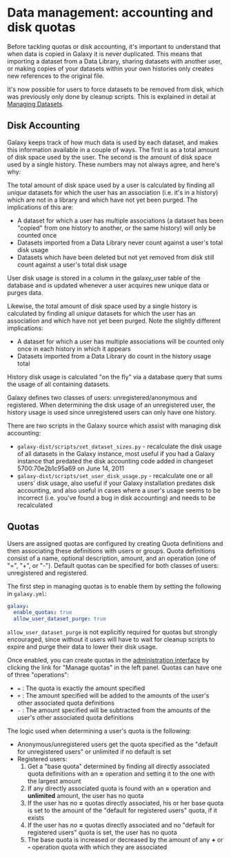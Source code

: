 <slot name="Admin/LinkBox" />

# Data management: accounting and disk quotas

Before tackling quotas or disk accounting, it's important to understand that when data is copied in Galaxy it is never duplicated.  This means that importing a dataset from a Data Library, sharing datasets with another user, or making copies of your datasets within your own histories only creates new references to the original file.

It's now possible for users to force datasets to be removed from disk, which was previously only done by cleanup scripts.  This is explained in detail at [Managing Datasets](/src/learn/managing-datasets/index.md#actions).

## Disk Accounting

Galaxy keeps track of how much data is used by each dataset, and makes this information available in a couple of ways.  The first is as a total amount of disk space used by the user.  The second is the amount of disk space used by a single history.  These numbers may not always agree, and here's why:

The total amount of disk space used by a user is calculated by finding all *unique* datasets for which the user has an association (i.e. it's in a history) which are not in a library and which have not yet been purged.  The implications of this are:

* A dataset for which a user has multiple associations (a dataset has been "copied" from one history to another, or the same history) will only be counted once
* Datasets imported from a Data Library never count against a user's total disk usage
* Datasets which have been deleted but not yet removed from disk still count against a user's total disk usage

User disk usage is stored in a column in the galaxy_user table of the database and is updated whenever a user acquires new unique data or purges data.

Likewise, the total amount of disk space used by a single history is calculated by finding all *unique* datasets for which the user has an association and which have not yet been purged.  Note the slightly different implications:

* A dataset for which a user has multiple associations will be counted only once in each history in which it appears
* Datasets imported from a Data Library do count in the history usage total

History disk usage is calculated "on the fly" via a database query that sums the usage of all containing datasets.

Galaxy defines two classes of users: unregistered/anonymous and registered.  When determining the disk usage of an unregistered user, the history usage is used since unregistered users can only have one history.

There are two scripts in the Galaxy source which assist with managing disk accounting:

* `galaxy-dist/scripts/set_dataset_sizes.py` - recalculate the disk usage of all datasets in the Galaxy instance, most useful if you had a Galaxy instance that predated the disk accounting code added in changeset 5700:70e2b1c95a69 on June 14, 2011
* `galaxy-dist/scripts/set_user_disk_usage.py` - recalculate one or all users' disk usage, also useful if your Galaxy installation predates disk accounting, and also useful in cases where a user's usage seems to be incorrect (i.e. you've found a bug in disk accounting) and needs to be recalculated

## Quotas

Users are assigned quotas are configured by creating Quota definitions and then associating these definitions with users or groups.  Quota definitions consist of a name, optional description, amount, and an operation (one of "=", "+", or "-").  Default quotas can be specified for both classes of users: unregistered and registered.

The first step in managing quotas is to enable them by setting the following in `galaxy.yml`:

```yaml
galaxy:
  enable_quotas: true
  allow_user_dataset_purge: true
```

`allow_user_dataset_purge` is not explicitly required for quotas but strongly encouraged, since without it users will have to wait for cleanup scripts to expire and purge their data to lower their disk usage.

Once enabled, you can create quotas in the [administration interface](/src/admin/index.md) by clicking the link for "Manage quotas" in the left panel.  Quotas can have one of three "operations":

* `=` : The quota is exactly the amount specified
* `+` : The amount specified will be added to the amounts of the user's other associated quota definitions
* `-` : The amount specified will be subtracted from the amounts of the user's other associated quota definitions

The logic used when determining a user's quota is the following:

* Anonymous/unregistered users get the quota specified as the "default for unregistered users" or unlimited if no default is set
* Registered users:
  1. Get a "base quota" determined by finding all directly associated quota definitions with an **=** operation and setting it to the one with the largest amount
    1. If any directly associated quota is found with an **=** operation and **unlimited** amount, the user has no quota
    1. If the user has no **=** quotas directly associated, his or her base quota is set to the amount of the "default for registered users" quota, if it exists
    1. If the user has no **=** quotas directly associated and no "default for registered users" quota is set, the user has no quota
  1. The base quota is increased or decreased by the amount of any **+** or **-** operation quota with which they are associated
